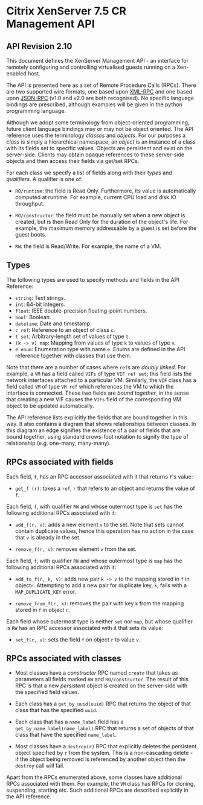 # Citrix XenServer 7.5 CR Management API

## API Revision 2.10

This document defines the XenServer Management API - an interface for remotely
configuring and controlling virtualised guests running on a Xen-enabled host.

The API is presented here as a set of Remote Procedure Calls (RPCs). There are
two supported wire formats, one based upon [XML-RPC](http://xmlrpc.scripting.com/spec.html)
and one based upon [JSON-RPC](http://www.jsonrpc.org) (v1.0 and v2.0 are both
recognised). No specific language bindings are prescribed, although examples
will be given in the python programming language.

Although we adopt some terminology from object-oriented programming,
future client language bindings may or may not be object oriented.
The API reference uses the terminology _classes_ and _objects_.
For our purposes a _class_ is simply a hierarchical namespace;
an _object_ is an instance of a class with its fields set to
specific values. Objects are persistent and exist on the server-side.
Clients may obtain opaque references to these server-side objects and then
access their fields via get/set RPCs.

For each class we specify a list of fields along with their _types_ and
_qualifiers_. A qualifier is one of:

* `RO/runtime`: the field is Read Only. Furthermore, its value is
  automatically computed at runtime. For example, current CPU load and disk IO
  throughput.

* `RO/constructor`: the field must be manually set when a new object is
  created, but is then Read Only for the duration of the object's life.
  For example, the maximum memory addressable by a guest is set
  before the guest boots.

* `RW`: the field is Read/Write. For example, the name of a VM.

## Types

The following types are used to specify methods and fields in the API Reference:

* `string`: Text strings.
* `int`: 64-bit integers.
* `float`: IEEE double-precision floating-point numbers.
* `bool`: Boolean.
* `datetime`: Date and timestamp.
* `c ref`: Reference to an object of class `c`.
* `t set`: Arbitrary-length set of values of type `t`.
* `(k -> v) map`: Mapping from values of type `k` to values of type `v`.
* `e enum`: Enumeration type with name `e`. Enums are defined in the
  API reference together with classes that use them.

Note that there are a number of cases where `ref`s are _doubly linked_.
For example, a `VM` has a field called `VIFs` of type `VIF ref set`;
this field lists the network interfaces attached to a particular VM.
Similarly, the `VIF` class has a field called `VM` of type `VM ref`
which references the VM to which the interface is connected.
These two fields are _bound together_, in the sense that
creating a new VIF causes the `VIFs` field of the corresponding
VM object to be updated automatically.

The API reference lists explicitly the fields that are
bound together in this way. It also contains a diagram that shows
relationships between classes. In this diagram an edge signifies the
existence of a pair of fields that are bound together, using standard
crows-foot notation to signify the type of relationship (e.g.
one-many, many-many).

## RPCs associated with fields

Each field, `f`, has an RPC accessor associated with it that returns `f`'s value:

* `get_f (r)`: takes a `ref`, `r` that refers to an object and returns the value
  of `f`.

Each field, `f`, with qualifier `RW` and whose outermost type is `set` has the
following additional RPCs associated with it:

* `add_f(r, v)`: adds a new element `v` to the set.
  Note that sets cannot contain duplicate values, hence this operation has
  no action in the case that `v` is already in the set.

* `remove_f(r, v)`: removes element `v` from the set.

Each field, `f`, with qualifier `RW` and whose outermost type is `map` has the
following additional RPCs associated with it:

* `add_to_f(r, k, v)`: adds new pair `k -> v` to the mapping stored in `f` in
  object`r`. Attempting to add a new pair for duplicate key, `k`, fails with a
  `MAP_DUPLICATE_KEY` error.

* `remove_from_f(r, k)`: removes the pair with key `k`
  from the mapping stored in `f` in object `r`.

Each field whose outermost type is neither `set` nor `map`, but whose
qualifier is `RW` has an RPC accessor associated with it that sets its value:

* `set_f(r, v)`: sets the field `f` on object `r` to value `v`.

## RPCs associated with classes

* Most classes have a _constructor_ RPC named `create` that
  takes as parameters all fields marked `RW` and `RO/constructor`. The result
  of this RPC is that a new _persistent_ object is created on the server-side
  with the specified field values.

* Each class has a `get_by_uuid(uuid)` RPC that returns the object
  of that class that has the specified `uuid`.

* Each class that has a `name_label` field has a
  `get_by_name_label(name_label)` RPC that returns a set of objects of that
  class that have the specified `name_label`.

* Most classes have a `destroy(r)` RPC that explicitly deletes
  the persistent object specified by `r` from the system.  This is a
  non-cascading delete - if the object being removed is referenced by another
  object then the `destroy` call will fail.

Apart from the RPCs enumerated above, some classes have additional RPCs
associated with them. For example, the `VM` class has RPCs for cloning,
suspending, starting etc. Such additional RPCs are described explicitly
in the API reference.
